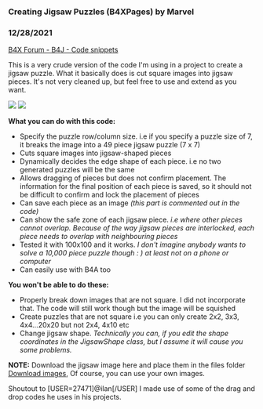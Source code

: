 ### Creating Jigsaw Puzzles (B4XPages) by Marvel
### 12/28/2021
[B4X Forum - B4J - Code snippets](https://www.b4x.com/android/forum/threads/137165/)

This is a very crude version of the code I'm using in a project to create a jigsaw puzzle. What it basically does is cut square images into jigsaw pieces. It's not very cleaned up, but feel free to use and extend as you want.  
  
![](https://www.b4x.com/android/forum/attachments/123515) ![](https://www.b4x.com/android/forum/attachments/123514)  
  
**What you can do with this code:**  

- Specify the puzzle row/column size. i.e if you specify a puzzle size of 7, it breaks the image into a 49 piece jigsaw puzzle (7 x 7)
- Cuts square images into jigsaw-shaped pieces
- Dynamically decides the edge shape of each piece. i.e no two generated puzzles will be the same
- Allows dragging of pieces but does not confirm placement. The information for the final position of each piece is saved, so it should not be difficult to confirm and lock the placement of pieces
- Can save each piece as an image *(this part is commented out in the code)*
- Can show the safe zone of each jigsaw piece. *i.e where other pieces cannot overlap. Because of the way jigsaw pieces are interlocked, each piece needs to overlap with neighbouring pieces*
- Tested it with 100x100 and it works. *I don't imagine anybody wants to solve a 10,000 piece puzzle though : ) at least not on a phone or computer*
- Can easily use with B4A too

  
**You won't be able to do these:**  

- Properly break down images that are not square. I did not incorporate that. The code will still work though but the image will be squished
- Create puzzles that are not square i.e you can only create 2x2, 3x3, 4x4…20x20 but not 2x4, 4x10 etc
- Change jigsaw shape. *Technically you can, if you edit the shape coordinates in the JigsawShape class, but I assume it will cause you some problems.*

  
**NOTE:** Download the jigsaw image here and place them in the files folder [Download images](https://drive.google.com/drive/folders/1R3KLTQ-qLH0k3ujpX_Ma1NooU_uxBqm3?usp=sharing), Of course, you can use your own images.  
  
  
Shoutout to [USER=27471]@ilan[/USER] I made use of some of the drag and drop codes he uses in his projects.